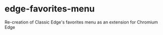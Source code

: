 # edge-favorites-menu
Re-creation of Classic Edge's favorites menu as an extension for Chromium Edge
